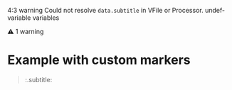   4:3  warning  Could not resolve `data.subtitle` in VFile or Processor.  undef-variable  variables

⚠ 1 warning
# Example with custom markers

> :.subtitle:

